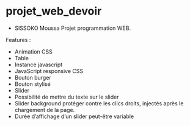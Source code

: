 # projet_web_devoir
- SISSOKO Moussa
Projet programmation WEB.

Features :
- Animation CSS
- Table
- Instance javascript
- JavaScript responsive CSS
- Bouton burger
- Bouton stylisé
- Slider
- Possibilité de mettre du texte sur le slider
- Slider background protéger contre les clics droits, injectés après le chargement de la page.
- Durée d’affichage d’un slider peut-être variable 

